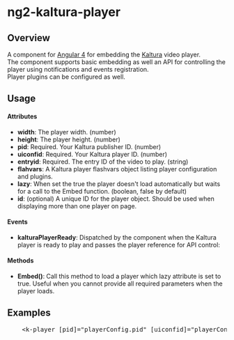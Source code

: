 # ng2-kaltura-player
## Overview
A component for [Angular 4](hhttps://angular.io/) for embedding the [Kaltura](http://www.kaltura.com) video player.<br/>
The component supports basic embedding as well an API for controlling the player using notifications and events registration.<br/>
Player plugins can be configured as well.

## Usage

#### Attributes
* **width**: The player width. (number)
* **height**: The player height. (number)
* **pid**: Required. Your Kaltura publisher ID. (number)
* **uiconfid**: Required. Your Kaltura player ID. (number)
* **entryid**: Required. The entry ID of the video to play. (string)
* **flahvars**: A Kaltura player flashvars object listing player configuration and plugins.
* **lazy**: When set the true the player doesn't load automatically but waits for a call to the Embed function. (boolean, false by default)
* **id**: (optional) A unique ID for the player object. Should be used when displaying more than one player on page.

#### Events
* **kalturaPlayerReady**: Dispatched by the component when the Kaltura player is ready to play and passes the player reference for API control:

#### Methods
* **Embed()**: Call this method to load a player which lazy attribute is set to true. Useful when you cannot provide all required parameters when the player loads.


## Examples
<pre>
	&lt;k-player [pid]="playerConfig.pid" [uiconfid]="playerConfig.uiconfid" [entryid]="playerConfig.entryid" [width]="340" [height]="190" (kalturaPlayerReady)="onPlayerReady($event)"&gt;&lt;/k-player&gt;
</pre>